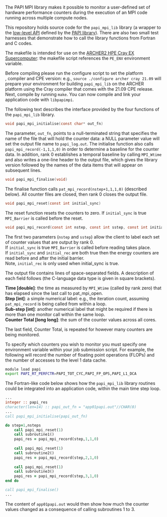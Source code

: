 The PAPI MPI library makes it possible to monitor a user-defined set of
hardware performance counters during the execution of an MPI code running
across multiple compute nodes.

This repository holds source code for the `papi_mpi_lib` library (a wrapper to the [low-level API](http://icl.cs.utk.edu/papi/docs/dd/dbc/group__low__api.html) defined by the [PAPI library](http://icl.utk.edu/papi/)). There are also two small test harnesses that demonstrate how to call the library functions from Fortran and C codes.

The makefile is intended for use on the [ARCHER2 HPE Cray EX Supercomputer](www.archer2.ac.uk):
the makefile script references the `PE_ENV` environment variable.

Before compiling please run the configure script to set the platform<br>, compiler and CPE version: e.g., `source ./configure archer cray 21.09` will prepare your environment for building `papi_mpi_lib` on the ARCHER platform using the Cray compiler that comes with the 21.09 CPE release. Next, compile by running `make`. You can now compile and link your application code with `libpapimpi`.

The following text describes the interface provided by the four functions
of the `papi_mpi_lib` library.

```c
void papi_mpi_initialise(const char* out_fn)
```

The parameter, `out_fn`, points to a null-terminated string that specifies the name of the file that will hold the counter data: a NULL parameter value will set the output file name to `papi_log.out`. The initialise function also calls `papi_mpi_record(-1,1,1,0)` in order to determine a baseline for the counter data. In addition, rank 0 establishes a temporal baseline by calling `MPI_Wtime` and also writes a one-line header to the output file, which gives the library version followed by the names of the data items that will appear on subsequent lines.

```c
void papi_mpi_finalise(void)
```

The finalise function calls `pat_mpi_record(nstep+1,1,1,0)` (described below). All counter files are closed, then rank 0 closes the output file.

```c
void papi_mpi_reset(const int initial_sync)
```
The reset function resets the counters to zero. If `initial_sync` is true `MPI_Barrier` is called before the reset.

```c
void papi_mpi_record(const int nstep, const int sstep, const int initial_sync, const int initial_rec)
```

The first two parameters (`nstep` and `sstep`) allow the client to label each set of counter values that are output by rank 0.<br>
If `initial_sync` is true `MPI_Barrier` is called before reading takes place.<br>
If `initial_sync` and `initial_rec` are both true then the energy counters are read before and after the initial barrier.<br> Note, `initial_rec` is only used when initial_sync is true.

The output file contains lines of space-separated fields. A description of each field follows (the  C-language data type is given in square brackets).

**Time [double]**: the time as measured by `MPI_Wtime` (called by rank zero) that has elapsed since the last call to pat_mpi_open.<br> 
**Step [int]**: a simple numerical label: e.g., the iteration count, assuming `pat_mpi_record` is being called from within a loop.<br> 
**Sub-step [int]**: another numerical label that might be required if there is more than one monitor call within the same loop.<br>
**Counter Total [long long]**: the sum of the counter values across all cores.<br>

The last field, Counter Total, is repeated for however many counters are being monitored.

To specify which counters you wish to monitor you must specify one environment variable within your job submission
script. For example, the following will record the number of floating point operations (FLOPs) and the number of accesses to the level 1 data cache.

```bash
module load papi
export PAPI_RT_PERFCTR=PAPI_TOT_CYC,PAPI_FP_OPS,PAPI_L1_DCA
```

The Fortran-like code below shows how the `papi_mpi_lib` library routines could be integrated into an application code, within the main time step loop.

```fortran
...
integer :: papi_res
character(len=14) :: papi_out_fn = "app01papi.out"//CHAR(0)
...
call papi_mpi_initialise(papi_out_fn)

do step=1,nsteps
    call papi_mpi_reset(1)
    call subroutine1()
    papi_res = papi_mpi_record(step,1,1,0)
    
    call papi_mpi_reset(1)
    call subroutine2()
    papi_res = papi_mpi_record(step,2,1,0)
    
    call papi_mpi_reset(1)
    call subroutine3()
    papi_res = papi_mpi_record(step,3,1,0)
end do

call papi_mpi_finalise()
...

```

The content of `app01papi.out` would then show how much the counter values changed as a consequence of calling subroutines 1 to 3.
